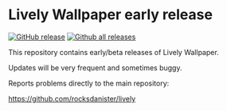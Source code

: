 # Lively Wallpaper early release
[![GitHub release](https://img.shields.io/github/release/rocksdanister/lively-beta/all.svg)](https://github.com/rocksdanister/lively/releases)
[![Github all releases](https://img.shields.io/github/downloads/rocksdanister/lively-beta/total.svg)](https://github.com/rocksdanister/lively/releases)

This repository contains early/beta releases of Lively Wallpaper. 

Updates will be very frequent and sometimes buggy.

Reports problems directly to the main repository:

https://github.com/rocksdanister/lively
